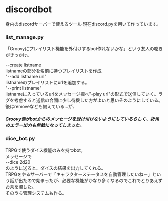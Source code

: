 # discordbot
身内のdiscordサーバーで使えるツール
現在discord.pyを用いて作っています。

### list_manage.py
「Groovyにプレイリスト機能を外付けするbot作れないかな」という友人の呟きがきっかけ。

--create listname  
listnameの部分を名前に持つプレイリストを作成  
"--add listname url"  
listnameのプレイリストにurlを追加する。  
"--print listname"  
listnameに入っているurlをメッセージ欄へ"-play url"の形式で送信していく。ラグを考慮すると送信の合間に少し待機した方がよいと思いそのようにしている。  
後はremoveなども備えている...が、  
##### Groovy側がbotからのメッセージを受け付けないようにしているらしく、折角のエラー出力も無駄になってしまった。

### dice_bot.py
TRPGで使うダイス機能のみを持つbot。  
メッセージで  
--dice 2d20  
のように送ると、ダイスの結果を出力してくれる。  
TRPGをやるサーバーで「キャラクターステータスを自動管理したいねー」という話が出たので始まったが、必要な機能がかなり多くなるのでこれでとりあえずお茶を濁した。  
そのうち管理システムも作る。
